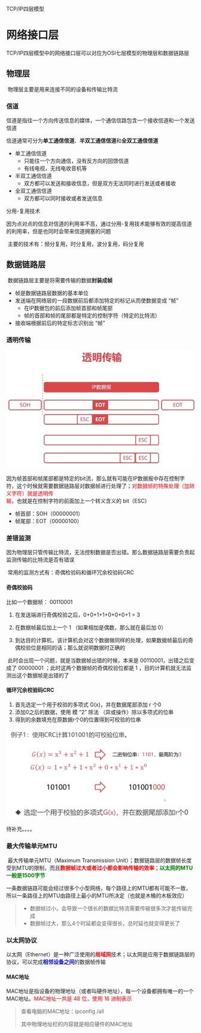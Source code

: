 TCP/IP四层模型

# 网络接口层

​		TCP/IP四层模型中的网络接口层可以对应为OSI七层模型的物理层和数据链路层



## 物理层

​		物理层主要是用来连接不同的设备和传输比特流

### 信道

​		信道是指往一个方向传送信息的媒体，一个通信信路包含一个接收信道和一个发送信道

​		信道通常可分为**单工通信信道**、**半双工通信信道**和**全双工通信信道**

- 单工通信信道
  - 只能往一个方向通信，没有反方向的回馈信道
  - 有线电视，无线电收音机等
- 半双工通信信道
  - 双方都可以发送和接收信息，但是双方无法同时进行发送或者接收
- 全双工通信信道
  - 双方都可以同时接收或者发送信息



分用-复用技术

​		因为点对点的信息对信道的利用率不高，通过分用-复用技术能够有效的提高信道的利用率，但是也同时会带来信道拥塞的问题

​		主要的技术有：频分复用，时分复用，波分复用，码分复用



## 数据链路层

​		数据链路层主要是将需要传输的数据**封装成帧**

- 帧是数据链路层数据的基本单位
- 发送端在网络层的一段数据前后都添加特定的标记从而使数据变成 “帧”
  - 在IP数据包的前后添加帧首部和帧尾部
  - 帧的首部和帧的尾部都是特定的控制字符（特定的比特流）
- 接收端根据前后的特定标志识别出 “帧”



### 透明传输

![透明传输](images\透明传输.png)

​		因为帧首部和帧尾部都是特定的bit流，那么就有可能在IP数据报中存在控制字符，这个时候就需要数据链路层对数据帧进行处理了；<font color=red>对数据帧的特殊处理（加转义字符）就是透明传输</font>，也就是在控制字符的前面加上一个转义含义的 bit（ESC）

- 帧首部：SOH（00000001）
- 帧尾部：EOT（00000100）



### 差错监测

​		因为物理层只管传输比特流，无法控制数据是否出错。那么数据链路层需要负责起监测传输的比特流是否有错误

​		常用的监测方式有：奇偶检验码和循环冗余校验码CRC



#### 奇偶校验码

比如一个数据帧： 00110001

1. 在发送端进行奇偶校验之后，0+0+1+1+0+0+0+1 = 3

2. 在数据帧最后加上一个 1 （如果相加是偶数，那么就在最后加 0）

3. 到达目的计算机，该计算机会对这个数据做同样的处理，如果数据帧最后的奇偶校验位是相同的话；那么就说明数据时正确的



​		此时会出现一个问题，就是当数据帧出错的时候，本来是 00110001，出错之后变成了 00000001 ；此时这两个数据帧的奇偶校验位都是 1 ，目的计算机就无法监测出这个数据帧是出错的了



#### 循环冗余校验码CRC

1. 首先选定一个用于校验的多项式 G(x)，并在数据尾部添加 r 个0
2. 添加0之后的数据，使用 模 “2” 除法 （异或操作）除以多项式的位串
3. 得到的余数填充在原数据r个0的位置得到可校验的位串

![CRC1](images\CRC1.png)



待补充。。。。



### 最大传输单元MTU

​		最大传输单元MTU（Maximum Transmission Unit）；数据链路层的数据帧长度受到MTU的限制，而且<font color=red>**数据帧过大或者过小都会影响传输的效率**</font>；<font color=green>**以太网的MTU一般是1500字节**</font>

​		一条数据链路可能会经过很多个小型网络，每个路径上的MTU都有可能不一致，所以一条路径上的MTU由路径上最小的MTU所决定（也就是木桶的木板效应）

> - 数据帧过小，会导致一个很长的数据比特流需要传输很多次才能传输完成
> - 数据帧过大，那么4个时延都会变得很长，总时延也就变得更长了



### 以太网协议

​		以太网（Ethernet）是一种广泛使用的<font color=red>**局域网**</font>技术；以太网是应用于数据链路层的协议，可以完成<font color=blue>**相邻设备之间**</font>的数据帧传输



#### MAC地址

​		MAC地址是指设备的物理地址（或者叫硬件地址），每一个设备都拥有唯一的一个MAC地址。<font color=red>MAC地址一共是 48 位，使用 16 进制表示</font>

> 查看电脑的MAC地址：ipconfig /all
>
> 其中物理地址栏的内容就是相应硬件的MAC地址

